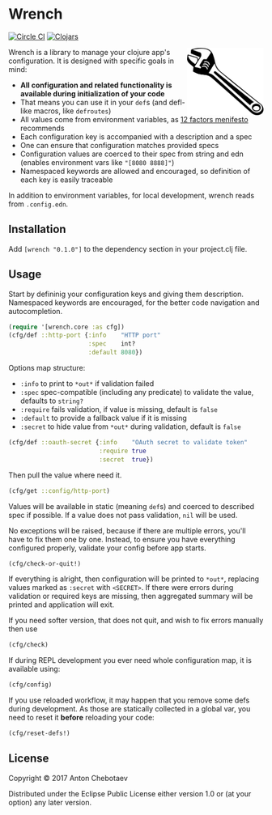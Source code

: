 # Wrench

[![Circle CI](https://circleci.com/gh/Otann/wrench.svg?style=shield&no-cache=0)](https://circleci.com/gh/Otann/wrench)
[![Clojars](https://img.shields.io/clojars/v/wrench.svg)](https://clojars.org/wrench)

<img width="30%"
     max-height="100px"
     align="right" padding="5px"
     alt=":)"
     src="/wrench.png"/>

Wrench is a library to manage your clojure app's configuration.
It is designed with specific goals in mind:

- **All configuration and related functionality is available during initialization of your code**
- That means you can use it in your `def`s (and defl-like macros, like `defroutes`)  
- All values come from environment variables, as [12 factors menifesto](https://12factor.net/config) recommends
- Each configuration key is accompanied with a description and a spec
- One can ensure that configuration matches provided specs
- Configuration values are coerced to their spec from string and edn (enables environment vars like `"[8080 8888]"`)
- Namespaced keywords are allowed and encouraged, so definition of each key is easily traceable 

In addition to environment variables, for local development, wrench reads from `.config.edn`.

## Installation

Add `[wrench "0.1.0"]` to the dependency section in your project.clj file.

## Usage

Start by defininig your configuration keys and giving them description.
Namespaced keywords are encouraged, for the better code navigation and autocompletion.

```clojure
(require '[wrench.core :as cfg])
(cfg/def ::http-port {:info    "HTTP port"
                      :spec    int?
                      :default 8080})
```

Options map structure:

- `:info` to print to `*out*` if validation failed
- `:spec` spec-compatible (including any predicate) to validate the value, defaults to `string?`
- `:require` fails validation, if value is missing, default is `false`
- `:default` to provide a fallback value if it is missing
- `:secret` to hide value from `*out*` during validation, default is `false`

```clojure
(cfg/def ::oauth-secret {:info    "OAuth secret to validate token"
                         :require true
                         :secret  true})

```

Then pull the value where need it. 

```clojure
(cfg/get ::config/http-port)
```

Values will be available in static (meaning `def`s) and coerced to described spec if possible.
If a value does not pass validation, `nil` will be used.

No exceptions will be raised, because if there are multiple errors, you'll have to fix them one by one.
Instead, to ensure you have everything configured properly, validate your config before app starts.

```clojure
(cfg/check-or-quit!)
```

If everything is alright, then configuration will be printed to `*out*`,
replacing values marked as `:secret` with `<SECRET>`. If there were errors during validation
or required keys are missing, then aggregated summary will be printed and application will exit.

If you need softer version, that does not quit, and wish to fix errors manually then use

```clojure
(cfg/check)
```

If during REPL development you ever need whole configuration map, it is available using:

```clojure
(cfg/config)
```

If you use reloaded workflow, it may happen that you remove some defs during development. As those are statically 
collected in a global var, you need to reset it **before** reloading your code:

```clojure
(cfg/reset-defs!)
```

## License

Copyright © 2017 Anton Chebotaev

Distributed under the Eclipse Public License either version 1.0 or (at
your option) any later version.

